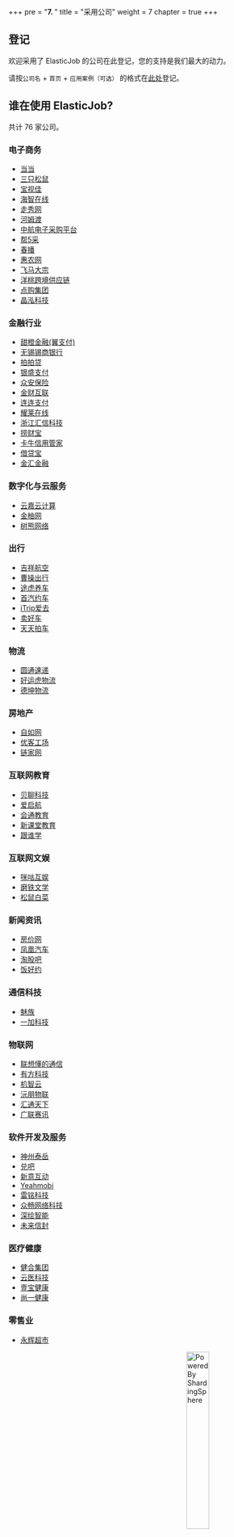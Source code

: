 +++
pre = "<b>7. </b>"
title = "采用公司"
weight = 7
chapter = true
+++

## 登记

欢迎采用了 ElasticJob 的公司在此登记，您的支持是我们最大的动力。

请按`公司名` + `首页` + `应用案例（可选）` 的格式在[此处](https://github.com/apache/shardingsphere-elasticjob/issues/254)登记。

## 谁在使用 ElasticJob?

共计 76 家公司。

### 电子商务
<ul>
   <li><a href="http://www.dangdang.com/" rel="nofollow">当当</a></li>
    <li><a href="http://www.3songshu.com/" rel="nofollow">三只松鼠</a></li>
    <li><a href="http://www.bessky.cn/" rel="nofollow">宝视佳</a></li>
    <li><a href="https://www.haizol.com/" rel="nofollow">海智在线</a></li>
    <li><a href="http://www.xiu.com/" rel="nofollow">走秀网</a></li>
    <li><a href="https://www.homedo.com/" rel="nofollow">河姆渡</a></li>
    <li><a href="http://www.eavic.com/" rel="nofollow">中航电子采购平台</a></li>
    <li><a href="http://www.b5cai.com/" rel="nofollow">帮5采</a></li>
    <li><a href="https://www.chunbo.com/" rel="nofollow">春播</a></li>
    <li><a href="https://www.cnhnb.com/" rel="nofollow">惠农网</a></li>
    <li><a href="https://www.dazong.com/" rel="nofollow">飞马大宗</a></li>
    <li><a href="https://www.yunyangtao.com/" rel="nofollow">洋桃跨境供应链</a></li>
    <li><a href="https://www.dg-mall.com/" rel="nofollow">点购集团</a></li>
    <li><a href="https://nexposter.com/" rel="nofollow">晶泓科技</a></li>
</ul>

### 金融行业
<ul>
    <li><a href="https://www.bestpay.com.cn/" rel="nofollow">甜橙金融(翼支付)</a></li>
    <li><a href="http://www.wxsbank.com/" rel="nofollow">无锡锡商银行</a></li>
    <li><a href="https://www.ppdai.com/" rel="nofollow">拍拍贷</a></li>
    <li><a href="https://www.ysepay.com/" rel="nofollow">银盛支付</a></li>
    <li><a href="https://www.zhongan.com/" rel="nofollow">众安保险</a></li>
    <li><a href="http://www.jchl.com/" rel="nofollow">金财互联</a></li>
    <li><a href="https://www.lianlianpay.com/" rel="nofollow">连连支付</a></li>
    <li><a href="http://www.yaolaivip.com/" rel="nofollow">耀莱在线</a></li>
    <li><a href="http://www.icinfo.cn/" rel="nofollow">浙江汇信科技</a></li>
    <li><a href="https://www.laocaibao.com/" rel="nofollow">捞财宝</a></li>
    <li><a href="https://www.kaniu.com/" rel="nofollow">卡牛信用管家</a></li>
    <li><a href="http://www.jiedaibao.com/" rel="nofollow">借贷宝</a></li>
    <li><a href="https://www.jinhui365.com/" rel="nofollow">金汇金融</a></li>
</ul>

### 数字化与云服务
<ul>
    <li><a href="http://www.yunjiacloud.com/" rel="nofollow">云嘉云计算</a></li>
    <li><a href="https://www.joyowo.com/" rel="nofollow">金柚网</a></li>
    <li><a href="https://www.treebear.cn/" rel="nofollow">树熊网络</a></li>
</ul>

### 出行
<ul>
    <li><a href="http://www.juneyaoair.com/" rel="nofollow">吉祥航空</a></li>
    <li><a href="https://www.caocaokeji.cn/" rel="nofollow">曹操出行</a></li>
    <li><a href="https://www.tuhu.cn/" rel="nofollow">途虎养车</a></li>
    <li><a href="https://www.01zhuanche.com/" rel="nofollow">首汽约车</a></li>
    <li><a href="https://www.itrip.com/" rel="nofollow">iTrip爱去</a></li>
    <li><a href="https://www.maihaoche.com/" rel="nofollow">卖好车</a></li>
    <li><a href="https://www.ttpai.cn/" rel="nofollow">天天拍车</a></li>
</ul>

### 物流
<ul>
    <li><a href="http://www.yto.net.cn/" rel="nofollow">圆通速递</a></li> 
    <li><a href="http://www.haoyunhu56.com/" rel="nofollow">好运虎物流</a></li>
    <li><a href="http://www.dekuncn.com/" rel="nofollow">德坤物流</a></li>
</ul>

### 房地产
<ul>
    <li><a href="http://www.ziroom.com/" rel="nofollow">自如网</a></li>
    <li><a href="https://www.ucommune.com/" rel="nofollow">优客工场</a></li>
    <li><a href="https://www.lianjia.com/" rel="nofollow">链家网</a></li>
</ul>

### 互联网教育
<ul>
    <li><a href="https://www.ibeiliao.com/" rel="nofollow">贝聊科技</a></li>
    <li><a href="http://www.iqihang.com/" rel="nofollow">爱启航</a></li>
    <li><a href="https://willclass.com/" rel="nofollow">会通教育</a></li>
    <li><a href="http://www.thinktown.com/" rel="nofollow">新课堂教育</a></li>
    <li><a href="https://www.genshuixue.com/" rel="nofollow">跟谁学</a></li>
</ul>

### 互联网文娱
<ul>
    <li><a href="https://g.10086.cn/" rel="nofollow">咪咕互娱</a></li>
    <li><a href="https://www.motie.com/" rel="nofollow">磨铁文学</a></li>
    <li><a href="http://changemax.cn/" rel="nofollow">松鼠白菜</a></li>
</ul>

### 新闻资讯
<ul>
    <li><a href="http://bj.fangjia.com/" rel="nofollow">房价网</a></li>
    <li><a href="https://auto.ifeng.com/" rel="nofollow">凤凰汽车</a></li>
    <li><a href="https://www.taoguba.com.cn/" rel="nofollow">淘股吧</a></li>
    <li><a href="https://www.fanhaoyue.com/" rel="nofollow">饭好约</a></li>
</ul>

### 通信科技
<ul>
    <li><a href="https://www.meizu.com/" rel="nofollow">魅族</a></li>
    <li><a href="https://www.oneplus.com/cn" rel="nofollow">一加科技</a></li>
</ul>

### 物联网
<ul>
    <li><a href="https://thinkiot.lenovo.com/" rel="nofollow">联想懂的通信</a></li>
    <li><a href="http://www.neoway.com/" rel="nofollow">有方科技</a></li>
    <li><a href="https://www.gizwits.com/" rel="nofollow">机智云</a></li>
    <li><a href="http://www.gdyuanpeng.com/" rel="nofollow">沅朋物联</a></li>
    <li><a href="https://www.g7.com.cn/" rel="nofollow">汇通天下</a></li>
    <li><a href="http://www.glsx.com.cn/">广联赛讯</a></li>
</ul>

### 软件开发及服务
<ul>
    <li><a href="https://www.ultrapower.com.cn/" rel="nofollow">神州泰岳</a></li>
    <li><a href="http://www.duiba.com.cn" rel="nofollow">兑吧</a></li>
    <li><a href="http://www.cig.com.cn/" rel="nofollow">新意互动</a></li>
    <li><a href="https://cn.yeahmobi.com/" rel="nofollow">Yeahmobi</a></li>
    <li><a href="http://www.leimingtech.com/" rel="nofollow">雷铭科技</a></li>
    <li><a href="https://www.zyzc8.com/" rel="nofollow">众畅网络科技</a></li>
    <li><a href="http://www.deepdraw.cn/" rel="nofollow">深绘智能</a></li>
    <li><a href="https://www.go-future.cn/" rel="nofollow">未来信封</a></li>
</ul>

### 医疗健康
<ul>
    <li><a href="https://www.hh.global/" rel="nofollow">健合集团</a></li>
    <li><a href="http://www.yunyichina.cn/" rel="nofollow">云医科技</a></li>
    <li><a href="https://www.120yibao.com/" rel="nofollow">壹宝健康</a></li>
    <li><a href="https://www.sytown.cn/" rel="nofollow">尚一健康</a></li>
</ul>

### 零售业
<ul>
    <li><a href="http://www.yonghui.com.cn/" rel="nofollow">永辉超市</a></li>
</ul>


<img src="https://shardingsphere.apache.org/community/image/powered-by.png" width = "30%" height = "30%" align="right" alt="Powered By ShardingSphere" />
